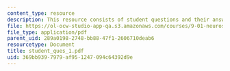 ```yaml
---
content_type: resource
description: This resource consists of student questions and their answers.
file: https://ol-ocw-studio-app-qa.s3.amazonaws.com/courses/9-01-neuroscience-and-behavior-fall-2003/369bb9397979af951247094c64392d9e_student_ques_1.pdf
file_type: application/pdf
parent_uid: 289a0198-2748-bb88-47f1-2606710deab6
resourcetype: Document
title: student_ques_1.pdf
uid: 369bb939-7979-af95-1247-094c64392d9e
---
```

